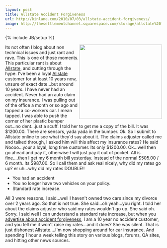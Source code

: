 ```yaml
---
layout: post
title: Allstate Accident Forgiveness
url: http://kinlane.com/2010/07/03/allstate-accident-forgiveness/
image: http://thesettlementchannel.squarespace.com/storage/allstate%20logo.jpeg
---
```

{% include JB/setup %}
<p>
     <img class="alignnone c1" title="Allstate Auto Insurance" src="http://thesettlementchannel.squarespace.com/storage/allstate%20logo.jpeg" alt="" width="265" height="240" align="right" />Its not often I blog about non technical issues and just rant and rave. This is one of those moments. This particular rant is about <a href="http://www.allstate.com" target="_blank">Allstate</a>, and cutting through the hype. I've been a loyal <a href="http://www.allstate.com" target="_blank">Allstate</a> customer for at least 10 years now, unsure of exact date...but around 10 years. I have never had an accident. Never had an auto claim on my insurance. I was pulling out of the office a month or so ago and tapped a co-workers car. I mean tapped. I was able to push the corner of her plastic bumper out...no dent...just a scuff. I told her to get me a copy of the bill. It was $1200.00. There are sensors, yada yada in the bumper. Ok. So I submit to Allstate online to see what they'd say about it. The claims adjuster called me and talked through, I asked him will this affect my insurance rates? He said Noooo...your a loyal, long time customer. Its only $1200.00. Ok...well then go ahead and pay it, otherwise I will just pay it out of pocket. All is fine....then I get my 6 month bill yesterday. Instead of the normal $505.00 / 6 month. Its $987.00. So I call them and ask real nicely, why did my rates go up? er uh...why did my rates DOUBLE!!
</p>
<ul class="mainlist">
     <li>You had an accident
     </li>
     <li>You no longer have two vehicles on your policy.
     </li>
     <li>Standard rate increase.
     </li>
</ul>
<p>
     All 3 were reasons. I said...well I haven't owned two cars since my divorce over 2 years ago. So that is not true. She said...oh yeah...you right. I told her about the claims adjuster who said my rates wouldn't go up. She said oh. Sorry. I said well I can understand a standard rate increase, but when you <a href="http://www.allstate.com/auto-insurance/auto-insurance-features.aspx" target="_blank">advertise about accident forgiveness</a>, I am a 10 year no accident customer, and you tell me it won't raise my rates...and it does? She was silent. That is just dishonest Allstate....I'm now shopping around for car insurance. And spending 1 hour a week telling this story on various blogs, forums, QA sites, and hitting other news sources.
</p>